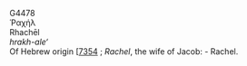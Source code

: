 <body>
  <p>G4478<br>  Ῥαχήλ  <br> Rhachēl  <br><i>hrakh-ale‘ </i><br>Of Hebrew origin [<a href="h7354.htm">7354</a> ; <i>Rachel</i>, the wife of Jacob: - Rachel.<br></p>
 </body>